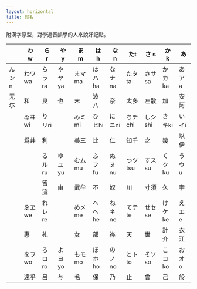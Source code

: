 ```yaml
---
layout: horizontal
title: 假名
---
```

附漢字原型，對學過音韻學的人來說好記點。

|   | わ w | ら r | や y | ま m | は h | な n | たt | さ s | か k | あ
| - | ---- | ---- | ---- | ---- | ---- | ---- | ---- | ---- | ---- | ----
| んンn | わワwa | らラra | やヤya | まマma | はハha | なナna | たタta | さサsa | かカka | あアa
| 无尓 | 和 | 良 | 也 | 末 | 波八 | 奈 | 太多 | 左散 | 加 | 安阿
| | ゐヰwi | りリri | | みミmi | ひヒhi | にニni | ちチchi | しシshi | きキki | いイi
| | 爲井 | 利 | | 美三 | 比 | 仁 | 知千 | 之 | 幾 | 以伊
| | | るルru | ゆユyu | むムmu | ふフfu | ぬヌnu | つツtsu | すスsu | くクku | うウu
| | | 留流 | 由 | 武牟 | 不 | 奴 | 川 | 寸須 | 久 | 宇
| | ゑヱwe | れレre | | めメme | へヘhe | ねネne | てテte | せセse | けケke | えエe
| | 惠 | 礼 | | 女 | 部 | 祢 | 天 | 世 | 計介 | 衣江
| | をヲwo | ろロro | よヨyo | もモmo | ほホho | のノno | とトto | そソso | こコko | おオo
| | 遠乎 | 呂 | 与 | 毛 | 保 | 乃 | 止 | 曾 | 己 | 於
